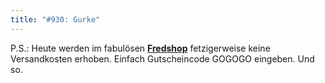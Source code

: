 ```yaml
---
title: "#930: Gurke"
---
```


P.S.: 
Heute werden im fabulösen <a href="http://fredshop.spreadshirt.net/de/DE/Shop"><strong>Fredshop</strong></a> fetzigerweise keine Versandkosten erhoben. 
Einfach Gutscheincode GOGOGO eingeben.
Und so.

